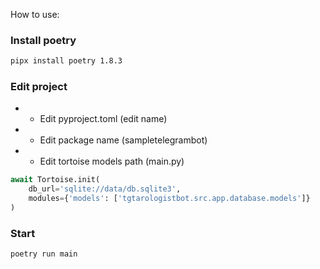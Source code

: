 How to use:

### Install poetry
```bash
pipx install poetry 1.8.3
```

### Edit project
- - Edit pyproject.toml (edit name)
- - Edit package name (sampletelegrambot)
- - Edit tortoise models path (main.py)
```python
await Tortoise.init(
    db_url='sqlite://data/db.sqlite3',
    modules={'models': ['tgtarologistbot.src.app.database.models']}
)
```

### Start
```bash
poetry run main
```
